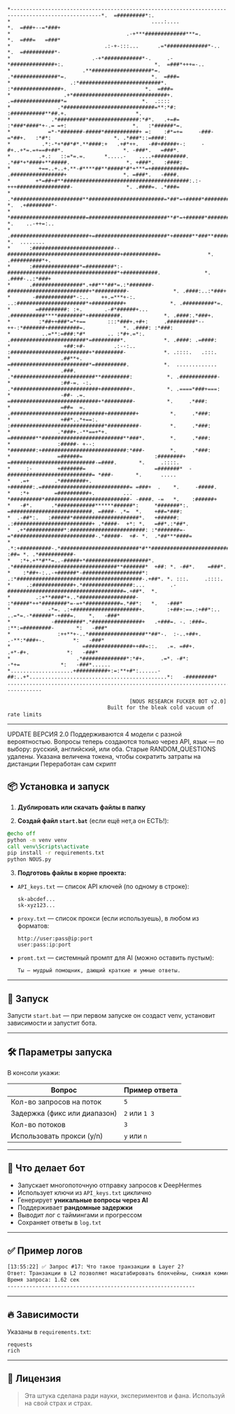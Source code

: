 <pre> <code>                                                                                                                           
*---------------------------------------------------------------------------------------------------*.  =#########*:.      
*                                             ....:....                                             *.  =###+--=*###+      
*                                     .-+***#############***=.                                      *.  =###=   =###*      
*                              .:-+-:::...      .=*#############*-..                                *.  =##########*-      
*                          .-+*############*-.     .-*##############+:.                             *.  =###*+++=-..       
*                       .**###################*=.     .*##############*=.                           *.  =###=              
*                   .:*##########################*.     :*###############+.                         *.  =###=              
*                 .+*##############################+.    .=###############*=                        *.  .::::              
*               .*#############################=**:*#:     :###########**##.+.                      *.                     
*             .*#########*################:*#*.   .+=#=     :*###*####*+-.= =+:                     *.   :*######*=.       
*            =*-*#######-#####*###########+ =:    :#*=+=     -###-=*##+.   :*#*:                    *. .*###*::=####:      
*          .*:-*+*##*#*.**####:+   .+#*++.   -##+#####+-:     -#+..+*=.=+==#+##*.                   *. -###*.   =###*.     
*         .+.:   ::=*=.=.      *.....-    ....+##########.    .*##*+*####+**#####.                  *. +###*.   :####:     
*         +==..+..+.**-#****##**#####*#*+***=+###########=     .#################+                  *. =###*.   -####.     
*        +*=##+#**########################################:.:-+++#################-                 *. .####=. .*###=      
*       .*######################**########################=*##*=+#####*###########*.                *.  .+########*-       
*       *########################=#########################**#*=+######*###########*.               *.    ..-++=:..        
*      .#########################+=#######################*+######**###**##########*.               *.  ........           
*      :##########################--####################################+###########=               *. .##########*+.      
*      :###############*=#########*:-###################################*+###########.              *. .####-..:*###+      
*      .################*.+##***##*=.:*#######-##########################+*##########-              *. .####:..:*###+      
*       -############*-:..    ++.=***+-:.       ..:######################*+##########+              *. .##########*=.      
*        =#########: :+.       .-#*######+...     .###########****########*+##########.             *. .####:.*###+.       
*         :*##++###*=*+==       :::*###+.+#+:     .#########*--++-:*#######+##########=.            *. .####: :*###:       
*          ..=**:=###:*#*       .. :*#+.=*:.      .########################*=#########*.            *. .####: .=####:      
*                 +##:+#-         .:--:..         :#########################+*#########-            *. .::::.   .:::.      
*                .##**+.                          =#########################*=##########.           *.  .............      
*                .###.                           .*##########################**#########:           *. .############-      
*                :##-=. -:.                      .*###########################+#########+.          *. .====*###+===:      
*                -##- .=.                        =############################+*#########-          *.     .*###:          
*                =##=  =.                       .##############################+#########+          *.     .*###:          
*                +##*..*+==:.                   :##############################*##########-         *.     .*###:          
*               .*###+.-**==+*+.                =########**##########################**###*.        *.     .*###:          
*               :#####- +--:                    *########:+###########################:*###-        *.     .*###:          
*               =######=                       :########+ =###########################-=####.       *.     .::::.          
*     :-        +#######=                      =#######*  -###########################= *###-       *.      .....          
*   .=+        .*########+.                    +#######:.=############################= =###+  .    *.     -#####.         
*   :*+        =##########+.         ...       *##########*###########################- -####. -=   *.    :######+         
*   -#*.      .*############******######*:     *#######*:. =##########################. =####- .*=  *.    +##=*###:        
*  .-##*:.   :######*#####################*.   +######:   .:#########################+ .*####-  +*: *.   =##*.:*##*.       
*  .+*############*:########################: :*#######=-=*##########################-.*#####-  +#- *.  .*##***####=       
*  .*:+##########-.*#########################*#**###################################+.*######: :##= *. .*###########-      
*   :*+.+**#**=..-#####+*####################*. .*#################################**#######*  +##: *. -##*.    =###*.     
*    :*##+-:..-+######*-###################*:    .:*########################################-.+##*. *. :::.     .::::.     
*     .:#############+.*################:...        .-#####################################=.+##*.  *.                     
*        .:+**####*+..*##################-            :*#####*++*########*=-=+*###########=.*##*:   *.   -###*             
*            -*=. .:+#####################+.       :+##+:==.:+##*:..      ..=*=.-*######*-+###=.    *.   -###*             
*             -#########*.*################+   .+###=. -. :###=.              :**:=#########-       *:   -###*             
*               :++**+-..*##################**##*-.  :-..+##+.                 .-**:*###+-.         *:   -###*             
*                       =###############++##=::.   .=. =##+.                     .+*-#+.            *:   -###*             
*                     .*##############*:*#+.     .=*. -#*:                         -*+=             *:   -###*......       
*....................+##########+:=:**+#*:......-##:..+*............................................*:   -#########*       
......................................................................................................   ...........       

                                       [NOUS RESEARCH FUCKER BOT v2.0]
                                Built for the bleak cold vacuum of rate limits</code> </pre>
---
UPDATE ВЕРСИЯ 2.0
Поддерживаются 4 модели с разной вероятностью.
Вопросы теперь создаются только через API, язык — по выбору: русский, английский, или оба.
Старые RANDOM_QUESTIONS удалены.
Указана величена токена, чтобы сократить затраты на дистанции
Переработан сам скрипт

## 📦 Установка и запуск

1. **Дублировать или скачать файлы в папку**

2. **Создай файл `start.bat`** (если ещё нет,а он ЕСТЬ!):

```bat
@echo off
python -m venv venv
call venv\Scripts\activate
pip install -r requirements.txt
python NOUS.py
```

3. **Подготовь файлы в корне проекта:**

* `API_keys.txt` — список API ключей (по одному в строке):

  ```
  sk-abcdef...
  sk-xyz123...
  ```

* `proxy.txt` — список прокси (если используешь), в любом из форматов:

  ```
  http://user:pass@ip:port
  user:pass:ip:port
  ```

* `promt.txt` — системный промпт для AI (можно оставить пустым):

  ```
  Ты — мудрый помощник, дающий краткие и умные ответы.
  ```

---

## 🚀 Запуск

Запусти `start.bat` — при первом запуске он создаст venv, установит зависимости и запустит бота.

---

## 🛠️ Параметры запуска

В консоли укажи:

| Вопрос                       | Пример ответа |
| ---------------------------- | ------------- |
| Кол-во запросов на поток     | `5`           |
| Задержка (фикс или диапазон) | `2` или `1 3` |
| Кол-во потоков               | `3`           |
| Использовать прокси (y/n)    | `y` или `n`   |

---

## 📑 Что делает бот

* Запускает многопоточную отправку запросов к DeepHermes
* Использует ключи из `API_keys.txt` циклично
* Генерирует **уникальные вопросы через AI**
* Поддерживает **рандомные задержки**
* Выводит лог с таймингами и прогрессом
* Сохраняет ответы в `log.txt`

---

## ✅ Пример логов

```txt
[13:55:22] ✅ Запрос #17: Что такое транзакции в Layer 2?
Ответ: Транзакции в L2 позволяют масштабировать блокчейны, снижая комиссии.
Время запроса: 1.62 сек
------------------------------------------------------------
```

---

## 🔥 Зависимости

Указаны в `requirements.txt`:

```
requests
rich
```

---

## 🧬 Лицензия

> Эта штука сделана ради науки, экспериментов и фана.
> Используй на свой страх и страх.

